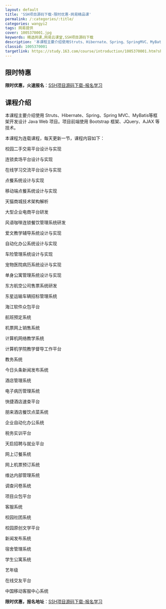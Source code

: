 ```yaml
---
layout: default
title: 'SSH项目源码下载-限时优惠-网易精品课'
permalink: /:categories/:title/
categories: wangyi2
tags: 网易提供
cover: 1005370001.jpg
keywords: 精选网课,网易云课堂,SSH项目源码下载
description: '本课程主要介绍使用Struts、Hibernate、Spring、SpringMVC、MyBatis等框架开发设计Jav'
classid: 1005370001
targetlink: https://study.163.com/course/introduction/1005370001.htm?share=1&shareId=1025206652&utm_campaign=share&utm_medium=iphoneShare&utm_source=&utm_u=1025206652
---
```


## 限时特惠

**限时优惠，火速报名**：[SSH项目源码下载-报名学习](https://study.163.com/course/introduction/1005370001.htm?share=1&shareId=1025206652&utm_campaign=share&utm_medium=iphoneShare&utm_source=&utm_u=1025206652)

## 课程介绍

本课程主要介绍使用 Struts、Hibernate、Spring、Spring MVC、MyBatis等框架开发设计 Java Web 项目。项目前端使用 Bootstrap 框架、JQuery、AJAX 等技术。

本课程为连载课程，每天更新一节，课程内容如下：

校园二手交易平台设计与实现

连锁卖场平台设计与实现

在线学习交流平台设计与实现

点餐系统设计与实现

移动端点餐系统设计与实现

天猫商城技术架构解析

大型企业电商平台研发

风语咖啡连锁餐饮管理系统研发

爱文教学辅导系统设计与实现

自动化办公系统设计与实现

车险管理系统设计与实现

宠物医院病历系统设计与实现

单身公寓管理系统设计与实现

东方航空公司售票系统研发

东星运输车辆招标管理系统

海江软件众包平台

航班预定系统

机票网上销售系统

计算机网络教学系统

计算机学院教学督导工作平台

教务系统

今日头条新闻发布系统

酒店管理系统

电子病历管理系统

快捷酒店速查平台

朋来酒店餐饮点菜系统

企业自动化办公系统

税务实训平台

天启招聘与就业平台

网上订餐系统

网上机票预订系统

维达内部管理系统

调查问卷系统

项目众包平台

客服系统

校园社团系统

校园原创文学平台

新闻发布系统

宿舍管理系统

学生公寓系统

艺年级

在线交友平台

中国移动客服中心系统

**限时优惠，报名地址**：[SSH项目源码下载-报名学习](https://study.163.com/course/introduction/1005370001.htm?share=1&shareId=1025206652&utm_campaign=share&utm_medium=iphoneShare&utm_source=&utm_u=1025206652)

